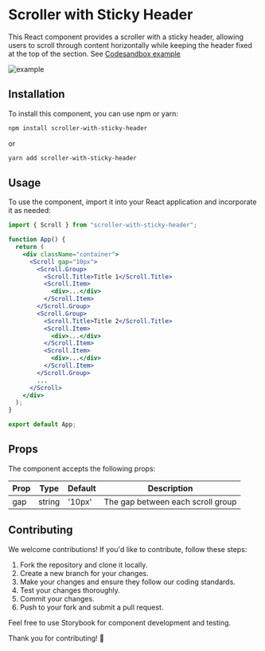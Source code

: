 # Scroller with Sticky Header

This React component provides a scroller with a sticky header, allowing users to scroll through content horizontally while keeping the header fixed at the top of the section. See [Codesandbox example](https://codesandbox.io/p/devbox/horizontal-scroll-with-sticky-header-y8mnpg)

![example](https://github.com/tvankith/scroller-with-sticky-header/assets/22615249/6b42ec76-8853-47a3-81c3-403130525e05)

## Installation

To install this component, you can use npm or yarn:

```bash
npm install scroller-with-sticky-header
```

or

```bash
yarn add scroller-with-sticky-header
```

## Usage

To use the component, import it into your React application and incorporate it as needed:

```jsx
import { Scroll } from "scroller-with-sticky-header";

function App() {
  return (
    <div className="container">
      <Scroll gap="10px">
        <Scroll.Group>
          <Scroll.Title>Title 1</Scroll.Title>
          <Scroll.Item>
            <div>...</div>
          </Scroll.Item>
        </Scroll.Group>
        <Scroll.Group>
          <Scroll.Title>Title 2</Scroll.Title>
          <Scroll.Item>
            <div>...</div>
          </Scroll.Item>
          <Scroll.Item>
            <div>...</div>
          </Scroll.Item>
        </Scroll.Group>
        ...
      </Scroll>
    </div>
  );
}

export default App;
```

## Props

The component accepts the following props:

| Prop | Type   | Default | Description                       |
| ---- | ------ | ------- | --------------------------------- |
| gap  | string | '10px'  | The gap between each scroll group |

## Contributing

We welcome contributions! If you'd like to contribute, follow these steps:

1. Fork the repository and clone it locally.
2. Create a new branch for your changes.
3. Make your changes and ensure they follow our coding standards.
4. Test your changes thoroughly.
5. Commit your changes.
6. Push to your fork and submit a pull request.

Feel free to use Storybook for component development and testing.

Thank you for contributing! 🎉
